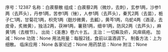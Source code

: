 序号：12387
名称：白蒺藜散
组成：白蒺藜2两（微炒，去刺），玄参1两，沙参1两（去芦头），丹参1两，苦参1两（锉），人参1两（去芦头），秦艽2两（去苗），栀子仁1两，甘菊花1两，枳壳1两（麸炒微黄，去瓤），黄芩1两，乌蛇4两（酒浸，去皮骨，炙微黄），独活2两，茯神1两，薯蓣1两，细辛1两，防风2两（去芦头），麻黄1两（去根节）。
出处：《圣惠》卷六十五。
主治：一切癣及疥，风痒瘑疮。
加减：None
功效：None
用法用量：每服2钱，食前以温酒调下。
制备方法：上为细散。
临床应用：None
各家论述：None
用药禁忌：None
附注：None
